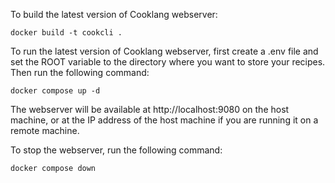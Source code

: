 To build the latest version of Cooklang webserver:      

```
docker build -t cookcli .
```

To run the latest version of Cooklang webserver, first create a .env file and set the ROOT variable to the directory where you want to store your recipes. Then run the following command:     

```
docker compose up -d
```

The webserver will be available at http://localhost:9080 on the host machine, or at the IP address of the host machine if you are running it on a remote machine.

To stop the webserver, run the following command:     

```
docker compose down
```
